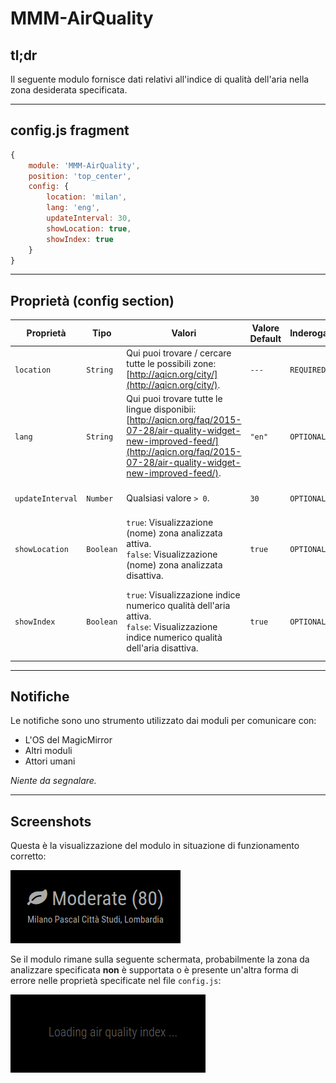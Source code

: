 # MMM-AirQuality

## tl;dr

Il seguente modulo fornisce dati relativi all'indice di qualità
dell'aria nella zona desiderata specificata.

---

## config.js fragment

```js
{
    module: 'MMM-AirQuality',
    position: 'top_center',
    config: {
        location: 'milan',
        lang: 'eng',
        updateInterval: 30,
        showLocation: true,
        showIndex: true 
    }
}
```

---

## Proprietà (config section)

| Proprietà        | Tipo      | Valori                                                                                                                                                                                       | Valore Default | Inderogabilità | Descrizione                                                                         |
| ---------------- | --------- | -------------------------------------------------------------------------------------------------------------------------------------------------------------------------------------------- | -------------- | -------------- | ----------------------------------------------------------------------------------- |
| `location`       | `String`  | Qui puoi trovare / cercare tutte le possibili zone: [http://aqicn.org/city/](http://aqicn.org/city/).                                                                                        | `---`          | `REQUIRED`     | Zona da analizzare.                                                                 |
| `lang`           | `String`  | Qui puoi trovare tutte le lingue disponibii: [http://aqicn.org/faq/2015-07-28/air-quality-widget-new-improved-feed/](http://aqicn.org/faq/2015-07-28/air-quality-widget-new-improved-feed/). | `"en"`         | `OPTIONAL`     | Lingua di visualizzazione del modulo.                                               |
| `updateInterval` | `Number`  | Qualsiasi valore `> 0`.                                                                                                                                                                      | `30`           | `OPTIONAL`     | Periodo di aggiornamento dati (in minuti).                                          |
| `showLocation`   | `Boolean` | `true`: Visualizzazione (nome) zona analizzata attiva. <br> `false`: Visualizzazione (nome) zona analizzata disattiva.                                                                       | `true`         | `OPTIONAL`     | Attiva / disattiva la visualizzazione (del nome) della zona analizzata.             |
| `showIndex`      | `Boolean` | `true`: Visualizzazione indice numerico qualità dell'aria attiva. <br> `false`: Visualizzazione indice numerico qualità dell'aria disattiva.                                                 | `true`         | `OPTIONAL`     | Attiva / disattiva la visualizzazione dell'indice numerico della qualità dell'aria. |

---

## Notifiche

Le notifiche sono uno strumento utilizzato dai moduli per comunicare con:

- L'OS del MagicMirror
- Altri moduli
- Attori umani

_Niente da segnalare._

---

## Screenshots

Questa è la visualizzazione del modulo in situazione di funzionamento corretto:

![MMM-AirQuality_correct_workflow.PNG](../../../assets/MMM-AirQuality/MMM-AirQuality_correct_workflow.PNG)

Se il modulo rimane sulla seguente schermata, probabilmente la zona da analizzare
specificata __non__ è supportata o è presente un'altra forma di
errore nelle proprietà specificate nel file `config.js`:

![loading_air_quality_index_hang.PNG](../../../assets/MMM-AirQuality/loading_air_quality_index_hang.PNG)
